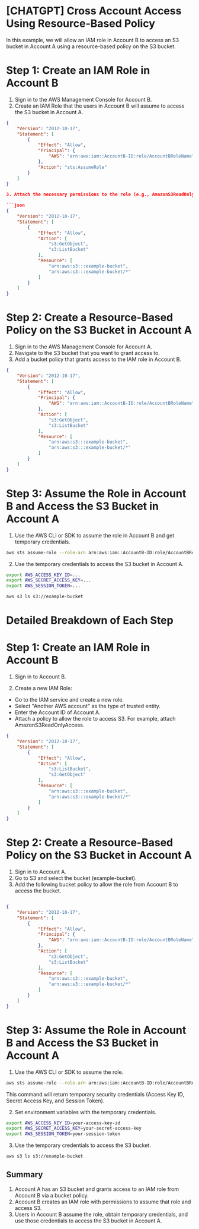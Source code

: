 <h1>[CHATGPT] Cross Account Access Using Resource-Based Policy</h1>

In this example, we will allow an IAM role in Account B to access an S3 bucket in Account A using a resource-based policy on the S3 bucket.

# Step 1: Create an IAM Role in Account B

1. Sign in to the AWS Management Console for Account B.
2. Create an IAM Role that the users in Account B will assume to access the S3 bucket in Account A.

```json
{
    "Version": "2012-10-17",
    "Statement": [
        {
            "Effect": "Allow",
            "Principal": {
                "AWS": "arn:aws:iam::AccountB-ID:role/AccountBRoleName"
            },
            "Action": "sts:AssumeRole"
        }
    ]
}

3. Attach the necessary permissions to the role (e.g., AmazonS3ReadOnlyAccess).

```json
{
    "Version": "2012-10-17",
    "Statement": [
        {
            "Effect": "Allow",
            "Action": [
                "s3:GetObject",
                "s3:ListBucket"
            ],
            "Resource": [
                "arn:aws:s3:::example-bucket",
                "arn:aws:s3:::example-bucket/*"
            ]
        }
    ]
}
```

# Step 2: Create a Resource-Based Policy on the S3 Bucket in Account A

1. Sign in to the AWS Management Console for Account A.
2. Navigate to the S3 bucket that you want to grant access to.
3. Add a bucket policy that grants access to the IAM role in Account B.

```json
{
    "Version": "2012-10-17",
    "Statement": [
        {
            "Effect": "Allow",
            "Principal": {
                "AWS": "arn:aws:iam::AccountB-ID:role/AccountBRoleName"
            },
            "Action": [
                "s3:GetObject",
                "s3:ListBucket"
            ],
            "Resource": [
                "arn:aws:s3:::example-bucket",
                "arn:aws:s3:::example-bucket/*"
            ]
        }
    ]
}
```

# Step 3: Assume the Role in Account B and Access the S3 Bucket in Account A

1. Use the AWS CLI or SDK to assume the role in Account B and get temporary credentials.

```sh
aws sts assume-role --role-arn arn:aws:iam::AccountB-ID:role/AccountBRoleName --role-session-name S3AccessSession
```

2. Use the temporary credentials to access the S3 bucket in Account A.

```sh
export AWS_ACCESS_KEY_ID=...
export AWS_SECRET_ACCESS_KEY=...
export AWS_SESSION_TOKEN=...

aws s3 ls s3://example-bucket
```

# Detailed Breakdown of Each Step

# Step 1: Create an IAM Role in Account B

1. Sign in to Account B.

2. Create a new IAM Role:

* Go to the IAM service and create a new role.
* Select "Another AWS account" as the type of trusted entity.
* Enter the Account ID of Account A.
* Attach a policy to allow the role to access S3. For example, attach AmazonS3ReadOnlyAccess.

```json
{
    "Version": "2012-10-17",
    "Statement": [
        {
            "Effect": "Allow",
            "Action": [
                "s3:ListBucket",
                "s3:GetObject"
            ],
            "Resource": [
                "arn:aws:s3:::example-bucket",
                "arn:aws:s3:::example-bucket/*"
            ]
        }
    ]
}
```

# Step 2: Create a Resource-Based Policy on the S3 Bucket in Account A

1. Sign in to Account A.
2. Go to S3 and select the bucket (example-bucket).
3. Add the following bucket policy to allow the role from Account B to access the bucket.

```json

{
    "Version": "2012-10-17",
    "Statement": [
        {
            "Effect": "Allow",
            "Principal": {
                "AWS": "arn:aws:iam::AccountB-ID:role/AccountBRoleName"
            },
            "Action": [
                "s3:GetObject",
                "s3:ListBucket"
            ],
            "Resource": [
                "arn:aws:s3:::example-bucket",
                "arn:aws:s3:::example-bucket/*"
            ]
        }
    ]
}
```

# Step 3: Assume the Role in Account B and Access the S3 Bucket in Account A

1. Use the AWS CLI or SDK to assume the role.

```sh
aws sts assume-role --role-arn arn:aws:iam::AccountB-ID:role/AccountBRoleName --role-session-name S3AccessSession
```

This command will return temporary security credentials (Access Key ID, Secret Access Key, and Session Token).

2. Set environment variables with the temporary credentials.

```sh
export AWS_ACCESS_KEY_ID=your-access-key-id
export AWS_SECRET_ACCESS_KEY=your-secret-access-key
export AWS_SESSION_TOKEN=your-session-token
```

3. Use the temporary credentials to access the S3 bucket.

```sh
aws s3 ls s3://example-bucket
```

## Summary

1. Account A has an S3 bucket and grants access to an IAM role from Account B via a bucket policy.
2. Account B creates an IAM role with permissions to assume that role and access S3.
3. Users in Account B assume the role, obtain temporary credentials, and use those credentials to access the S3 bucket in Account A.